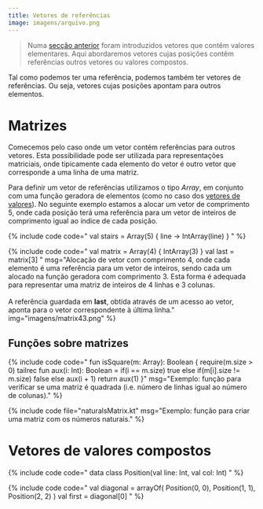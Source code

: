 ```yaml
---
title: Vetores de referências
image: imagens/arquivo.png
---
```


>Numa [secção anterior](vetores) foram introduzidos vetores que contêm valores elementares. Aqui abordaremos vetores cujas posições contêm referências outros vetores ou valores compostos.

Tal como podemos ter uma referência, podemos também ter vetores de referências. Ou seja, vetores cujas posições apontam para outros elementos.

# Matrizes
Comecemos pelo caso onde um vetor contém referências para outros vetores. Esta possibilidade pode ser utilizada para representações matriciais, onde tipicamente cada elemento do vetor é outro vetor que corresponde a uma linha de uma matriz.

Para definir um vetor de referências utilizamos o tipo *Array*, em conjunto com uma função geradora de elementos (como no caso dos [vetores de valores](vetores)). No seguinte exemplo estamos a alocar um vetor de comprimento 5, onde cada posição terá uma referência para um vetor de inteiros de comprimento igual ao índice de cada posição.

{% include code code="
val stairs = Array(5) { line -> IntArray(line) }
"
%}

{% include code code="
val matrix = Array(4) { IntArray(3) }
val last = matrix[3]
"
msg="Alocação de vetor com comprimento 4, onde cada elemento é uma referência para um vetor de inteiros, sendo cada um alocado na função geradora com comprimento 3. Esta forma é adequada para representar uma matriz de inteiros de 4 linhas e 3 colunas.<br><br>A referência guardada em <b>last</b>, obtida através de um acesso ao vetor, aponta para o vetor correspondente à última linha."
img="imagens/matrix43.png"
%}

## Funções sobre matrizes
{% include code code="
fun isSquare(m: Array<IntArray>): Boolean {
    require(m.size > 0)
    tailrec fun aux(i: Int): Boolean =
        if(i == m.size) true
        else if(m[i].size != m.size) false
        else aux(i + 1)
    return aux(1)
}"
msg="Exemplo: função para verificar se uma matriz é quadrada (i.e. número de linhas igual ao número de colunas)."
%}


{% include code file="naturalsMatrix.kt"
msg="Exemplo: função para criar uma matriz com os números naturais."
%}

# Vetores de valores compostos

{% include code code="
data class Position(val line: Int, val col: Int)
"
%}


{% include code code="
val diagonal = arrayOf(
        Position(0, 0),
        Position(1, 1),
        Position(2, 2)
    )
    val first = diagonal[0]
"
%}
